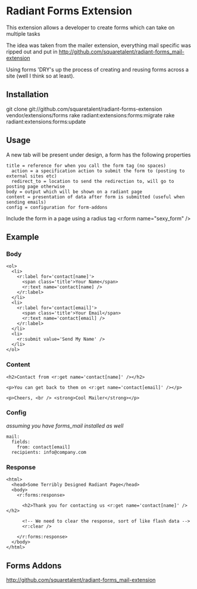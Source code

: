 # Radiant Forms Extension

This extension allows a developer to create forms which can take on multiple tasks

The idea was taken from the mailer extension, everything mail specific was ripped out and put in
  http://github.com/squaretalent/radiant-forms_mail-extension
  
Using forms 'DRY's up the process of creating and reusing forms across a site (well I think so at least).

## Installation
  
  git clone git://github.com/squaretalent/radiant-forms-extension vendor/extensions/forms
  rake radiant:extensions:forms:migrate
  rake radiant:extensions:forms:update
  
## Usage
  
  A new tab will be present under design, a form has the following properties
    
    title = reference for when you call the form tag (no spaces)
      action = a specification action to submit the form to (posting to external sites etc)
      redirect_to = location to send the redirection to, will go to posting page otherwise
    body = output which will be shown on a radiant page
    content = presentation of data after form is submitted (useful when sending emails)
    config = configuration for form-addons
    
  Include the form in a page using a radius tag
    <r:form name="sexy_form" />
    
## Example

### Body
    
    <ol>
      <li>
        <r:label for='contact[name]'>
          <span class='title'>Your Name</span>
          <r:text name='contact[name] />
        </r:label>
      </li>
      <li>
        <r:label for='contact[email]'>
          <span class='title'>Your Email</span>
          <r:text name='contact[email] />
        </r:label>
      </li>
      <li>
        <r:submit value='Send My Name' />
      </li>
    </ol>
    
### Content
    
    <h2>Contact from <r:get name='contact[name]' /></h2>
    
    <p>You can get back to them on <r:get name='contact[email]' /></p>
    
    <p>Cheers, <br /> <strong>Cool Mailer</strong></p>
    
### Config
  
  *assuming you have forms_mail installed as well*
    
    mail:
      fields:
        from: contact[email]
      recipients: info@company.com
      
### Response
    
    <html>
      <head>Some Terribly Designed Radiant Page</head>
      <body>
        <r:forms:response>
          
          <h2>Thank you for contacting us <r:get name='contact[name]' /></h2>
          
          <!-- We need to clear the response, sort of like flash data -->
          <r:clear />
          
        </r:forms:response>
      </body>
    </html>
    
## Forms Addons

  http://github.com/squaretalent/radiant-forms_mail-extension